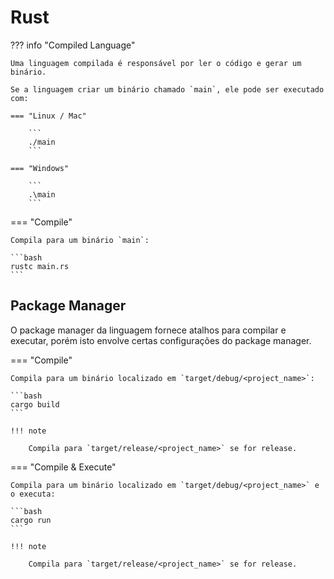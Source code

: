 # Rust

??? info "Compiled Language"

    Uma linguagem compilada é responsável por ler o código e gerar um binário.  
    
    Se a linguagem criar um binário chamado `main`, ele pode ser executado com:  
    
    === "Linux / Mac"
        
        ```
        ./main
        ```
    
    === "Windows"
        
        ```
        .\main
        ```

=== "Compile"
    
    Compila para um binário `main`:  
    
    ```bash
    rustc main.rs
    ```

## Package Manager

O package manager da linguagem fornece atalhos para compilar e executar, porém isto envolve certas configurações do package manager.  

=== "Compile"
    
    Compila para um binário localizado em `target/debug/<project_name>`:  
    
    ```bash
    cargo build
    ```
    
    !!! note
    
        Compila para `target/release/<project_name>` se for release.

=== "Compile & Execute"
    
    Compila para um binário localizado em `target/debug/<project_name>` e o executa:  
    
    ```bash
    cargo run
    ```
    
    !!! note
    
        Compila para `target/release/<project_name>` se for release.